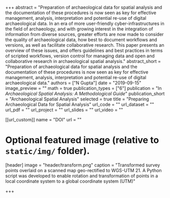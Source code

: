 +++
abstract = "Preparation of archaeological data for spatial analysis and the documentation of these procedures is now seen as key for effective management, analysis, interpretation and potential re-use of digital archaeological data. In an era of more user-friendly cyber-infrastructures in the field of archaeology, and with growing interest in the integration of information from diverse sources, greater efforts are now made to consider the quality of archaeological data, how best to document workflows and versions, as well as facilitate collaborative research. This paper presents an overview of these issues, and offers guidelines and best practices in terms of scripted workflows, version control for managing data and open and collaborative research in archaeological spatial analysis."
abstract_short = "Preparation of archaeological data for spatial analysis and the documentation of these procedures is now seen as key for effective management, analysis, interpretation and potential re-use of digital archaeological data."
authors = ["N Gupta"]
date = "2019-09-15"
image_preview = ""
math = true
publication_types = ["6"]
publication = "In *Archaeological Spatial Analysis: A Methodological Guide*"
publication_short = "Archaeological Spatial Analysis"
selected = true
title = "Preparing Archaeological Data for Spatial Analysis"
url_code = ""
url_dataset = ""
url_pdf = ""
url_project = ""
url_slides = ""
url_video = ""

[[url_custom]]
name = "DOI"
url = ""

# Optional featured image (relative to `static/img/` folder).
[header]
image = "header/transform.png"
caption = "Transformed survey points overlaid on a scanned map geo-rectified to WGS-UTM 21. A Python script was developed to enable rotation and transformation of points in a local coordinate system to a global coordinate system (UTM)"


+++
